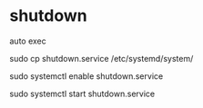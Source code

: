 # shutdown

auto exec

sudo cp shutdown.service /etc/systemd/system/

sudo systemctl enable shutdown.service

sudo systemctl start shutdown.service
